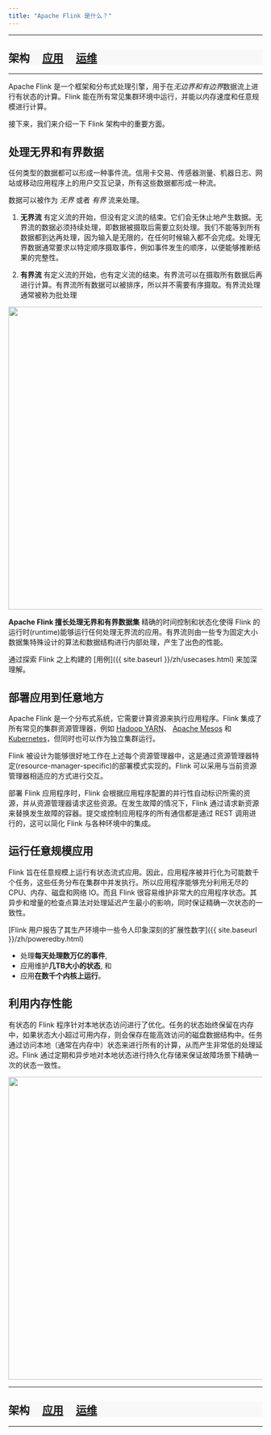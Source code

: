 ```yaml
---
title: "Apache Flink 是什么？"
---
```


<hr/>
<div class="row">
  <div class="col-sm-12" style="background-color: #f8f8f8;">
    <h2>
      架构 &nbsp;
      <span class="glyphicon glyphicon-chevron-right"></span> &nbsp;
      <a href="{{ site.baseurl }}/zh/flink-applications.html">应用</a> &nbsp;
      <span class="glyphicon glyphicon-chevron-right"></span> &nbsp;
      <a href="{{ site.baseurl }}/zh/flink-operations.html">运维</a>
    </h2>
  </div>
</div>
<hr/>

Apache Flink 是一个框架和分布式处理引擎，用于在*无边界和有边界*数据流上进行有状态的计算。Flink 能在所有常见集群环境中运行，并能以内存速度和任意规模进行计算。

接下来，我们来介绍一下 Flink 架构中的重要方面。

<!--
<div class="row front-graphic">
  <img src="{{ site.baseurl }}/img/flink-home-graphic-update3.png" width="800px" />
</div>
-->

## 处理无界和有界数据

任何类型的数据都可以形成一种事件流。信用卡交易、传感器测量、机器日志、网站或移动应用程序上的用户交互记录，所有这些数据都形成一种流。

数据可以被作为 *无界* 或者 *有界* 流来处理。

1. **无界流** 有定义流的开始，但没有定义流的结束。它们会无休止地产生数据。无界流的数据必须持续处理，即数据被摄取后需要立刻处理。我们不能等到所有数据都到达再处理，因为输入是无限的，在任何时候输入都不会完成。处理无界数据通常要求以特定顺序摄取事件，例如事件发生的顺序，以便能够推断结果的完整性。

2. **有界流** 有定义流的开始，也有定义流的结束。有界流可以在摄取所有数据后再进行计算。有界流所有数据可以被排序，所以并不需要有序摄取。有界流处理通常被称为批处理

<div class="row front-graphic">
  <img src="{{ site.baseurl }}/img/bounded-unbounded.png" width="600px" />
</div>

**Apache Flink 擅长处理无界和有界数据集** 精确的时间控制和状态化使得 Flink 的运行时(runtime)能够运行任何处理无界流的应用。有界流则由一些专为固定大小数据集特殊设计的算法和数据结构进行内部处理，产生了出色的性能。

通过探索 Flink 之上构建的 [用例]({{ site.baseurl }}/zh/usecases.html) 来加深理解。

## 部署应用到任意地方

Apache Flink 是一个分布式系统，它需要计算资源来执行应用程序。Flink 集成了所有常见的集群资源管理器，例如 [Hadoop YARN](https://hadoop.apache.org/docs/stable/hadoop-yarn/hadoop-yarn-site/YARN.html)、 [Apache Mesos](https://mesos.apache.org) 和 [Kubernetes](https://kubernetes.io/)，但同时也可以作为独立集群运行。

Flink 被设计为能够很好地工作在上述每个资源管理器中，这是通过资源管理器特定(resource-manager-specific)的部署模式实现的。Flink 可以采用与当前资源管理器相适应的方式进行交互。

部署 Flink 应用程序时，Flink 会根据应用程序配置的并行性自动标识所需的资源，并从资源管理器请求这些资源。在发生故障的情况下，Flink 通过请求新资源来替换发生故障的容器。提交或控制应用程序的所有通信都是通过 REST 调用进行的，这可以简化 Flink 与各种环境中的集成。

<!-- Add this section once library deployment mode is supported. -->
<!--

Flink 提供了两种应用程序部署模式，即 *框架模式* 和 *库模式*

* 在 **框架部署模式** 中，客户端将 Flink 应用程序提交到一个运行中的 Flink 服务中，由该服务负责执行提交的应用程序。这是大多数数据处理框架、查询引擎或数据库系统的通用部署模型。

* 在 **库部署模式中**，Flink 应用程序与 Flink 主可执行程序一起打包成 (Docker) 映像。另一个独立于作业的映像包含可执行的 Flink 工作程序。当从作业映像启动容器时，将启动 Flink 主进程并自动加载嵌入的应用程序。从工作镜像启动的容器，引导 Flink 工作进程自动连接到主进程。容器管理器（比如 Kubernetes）监控正在运行的容器并自动重启失败的容器。在这种模式下，你不需要在集群中安装和维护 Flink 服务。只需将 Flink 作为库打包到应用程序中。这种模型在部署微服务时非常流行。

<div class="row front-graphic">
  <img src="{{ site.baseurl }}/img/deployment-modes.png" width="600px" />
</div>

-->

## 运行任意规模应用

Flink 旨在任意规模上运行有状态流式应用。因此，应用程序被并行化为可能数千个任务，这些任务分布在集群中并发执行。所以应用程序能够充分利用无尽的 CPU、内存、磁盘和网络 IO。而且 Flink 很容易维护非常大的应用程序状态。其异步和增量的检查点算法对处理延迟产生最小的影响，同时保证精确一次状态的一致性。

[Flink 用户报告了其生产环境中一些令人印象深刻的扩展性数字]({{ site.baseurl }}/zh/poweredby.html)

* 处理**每天处理数万亿的事件**,
* 应用维护**几TB大小的状态**, 和
* 应用**在数千个内核上运行**。

## 利用内存性能

有状态的 Flink 程序针对本地状态访问进行了优化。任务的状态始终保留在内存中，如果状态大小超过可用内存，则会保存在能高效访问的磁盘数据结构中。任务通过访问本地（通常在内存中）状态来进行所有的计算，从而产生非常低的处理延迟。Flink 通过定期和异步地对本地状态进行持久化存储来保证故障场景下精确一次的状态一致性。
<div class="row front-graphic">
  <img src="{{ site.baseurl }}/img/local-state.png" width="600px" />
</div>

<hr/>
<div class="row">
  <div class="col-sm-12" style="background-color: #f8f8f8;">
    <h2>
      架构 &nbsp;
      <span class="glyphicon glyphicon-chevron-right"></span> &nbsp;
      <a href="{{ site.baseurl }}/zh/flink-applications.html">应用</a> &nbsp;
      <span class="glyphicon glyphicon-chevron-right"></span> &nbsp;
      <a href="{{ site.baseurl }}/zh/flink-operations.html">运维</a>
    </h2>
  </div>
</div>
<hr/>

